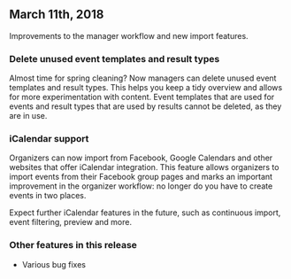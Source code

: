 ## March 11th, 2018

Improvements to the manager workflow and new import features.

### Delete unused event templates and result types

Almost time for spring cleaning? Now managers can delete unused event templates
and result types. This helps you keep a tidy overview and allows for more
experimentation with content. Event templates that are used for events and
result types that are used by results cannot be deleted, as they are in use.
 
### iCalendar support

Organizers can now import from Facebook, Google Calendars and other websites
that offer iCalendar integration. This feature allows organizers to import
events from their Facebook group pages and marks an important improvement in the
organizer workflow: no longer do you have to create events in two places.

Expect further iCalendar features in the future, such as continuous import,
event filtering, preview and more.

### Other features in this release

- Various bug fixes
